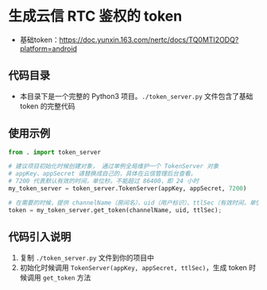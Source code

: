 # 生成云信 RTC 鉴权的 token

* 基础token：https://doc.yunxin.163.com/nertc/docs/TQ0MTI2ODQ?platform=android


## 代码目录

* 本目录下是一个完整的 Python3 项目。`./token_server.py`  文件包含了基础 token 的完整代码

## 使用示例

```python
from . import token_server

# 建议项目初始化时候创建对象， 通过单例全局维护一个 TokenServer 对象
# appKey、appSecret 请替换成自己的，具体在云信管理后台查看。
# 7200 代表默认有效的时间，单位秒。不能超过 86400，即 24 小时
my_token_server = token_server.TokenServer(appKey, appSecret, 7200)

# 在需要的时候，提供 channelName（房间名）、uid（用户标识）、ttlSec（有效时间，单位秒） 参数，生成 token
token = my_token_server.get_token(channelName, uid, ttlSec);
```

## 代码引入说明

1. 复制 `./token_server.py` 文件到你的项目中
2. 初始化时候调用 `TokenServer(appKey, appSecret, ttlSec)`，生成 token 时候调用 `get_token` 方法

